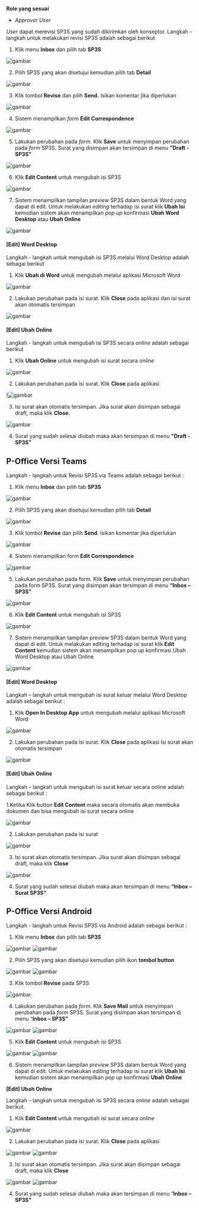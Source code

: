 **Role yang sesuai**

- *Approver User*

*User* dapat merevisi SP3S yang sudah dikirimkan oleh konseptor. Langkah - langkah untuk melakukan revisi SP3S adalah sebagai berikut

1. Klik menu **Inbox** dan pilih tab **SP3S**

![gambar](SP3S/SP3S_Web/SP36.png)

2. Pilih SP3S yang akan disetujui kemudian pilih tab **Detail**

![gambar](SP3S/SP3S_Web/SP37.png)

3. Klik tombol **Revise** dan pilih **Send.** Isikan komentar jika diperlukan

![gambar](SP3S/SP3S_Web/SP38.png)

4. Sistem menampilkan *form* **Edit Correspondence**

![gambar](SP3S/SP3S_Web/SP39.png)

5. Lakukan perubahan pada *form*. Klik **Save** untuk menyimpan perubahan pada *form* SP3S. Surat yang disimpan akan tersimpan di menu **"Draft - SP3S"**

![gambar](SP3S/SP3S_Web/SP40.png)

6. Klik **Edit Content** untuk mengubah isi SP3S

![gambar](SP3S/SP3S_Web/SP41.png)

7. Sistem menampilkan tampilan *preview* SP3S dalam bentuk Word yang dapat di edit. Untuk melakukan *editing* terhadap isi surat klik **Ubah Isi** kemudian sistem akan menampilkan *pop up* konfirmasi **Ubah Word Desktop** atau **Ubah Online**

![gambar](SP3S/SP3S_Web/SP42.png)

#### **[Edit] Word Desktop**

Langkah - langkah untuk mengubah isi SP3S melalui Word Desktop adalah sebagai berikut

1. Klik **Ubah di Word** untuk mengubah melalui aplikasi Microsoft Word

![gambar](SP3S/SP3S_Web/SP43.png)

2. Lakukan perubahan pada isi surat. Klik **Close** pada aplikasi dan isi surat akan otomatis tersimpan

![gambar](SP3S/SP3S_Web/SP44.png)

#### **[Edit] Ubah Online**

Langkah - langkah untuk mengubah isi SP3S secara *online* adalah sebagai berikut

1. Klik **Ubah Online** untuk mengubah isi surat secara *online*

![gambar](SP3S/SP3S_Web/SP45.png)

2. Lakukan perubahan pada isi surat. Klik **Close** pada aplikasi

!![gambar](SP3S/SP3S_Web/SP46.png)

3. Isi surat akan otomatis tersimpan. Jika surat akan disimpan sebagai draft, maka klik **Close.**

![gambar](SP3S/SP3S_Web/SP47.png)

4. Surat yang sudah selesai diubah maka akan tersimpan di menu **"Draft - SP3S"**


## **P-Office Versi Teams**


Langkah - langkah untuk Revisi SP3S via Teams adalah sebagai berikut :

1. Klik menu **Inbox** dan pilih tab **SP3S**

![gambar](SP3S/SP3S_Teams/SP3S37.png)

2. Pilih SP3S yang akan disetujui kemudian pilih tab **Detail**

![gambar](SP3S/SP3S_Teams/SP3S38.png)


3. Klik tombol **Revise** dan pilih **Send**. Isikan komentar jika diperlukan

![gambar](SP3S/SP3S_Teams/SP3S39.png)

4.	Sistem menampilkan form **Edit Correspondence**

![gambar](SP3S/SP3S_Teams/SP3S40.png)

5.	Lakukan perubahan pada form. Klik **Save** untuk menyimpan perubahan pada form SP3S. Surat yang disimpan akan tersimpan di menu **“Inbox – SP3S”**

![gambar](SP3S/SP3S_Teams/SP3S41.png)

6.	Klik **Edit Content** untuk mengubah isi SP3S

![gambar](SP3S/SP3S_Teams/SP3S42.png)


7. Sistem menampilkan tampilan preview SP3S dalam bentuk Word yang dapat di edit. Untuk melakukan editing terhadap isi surat klik **Edit Content** kemudian sistem akan menampilkan pop up konfirmasi Ubah Word Desktop atau Ubah Online

![gambar](SP3S/SP3S_Teams/SP3S43.png)

#### **[Edit] Word Desktop**

Langkah – langkah untuk mengubah isi surat keluar melalui Word Desktop adalah sebagai berikut :

1.	Klik **Open In Desktop App** untuk mengubah melalui aplikasi Microsoft Word

![gambar](SP3S/SP3S_Teams/SP3S44.png)

2.	Lakukan perubahan pada isi surat. Klik **Close** pada aplikasi Isi surat akan otomatis tersimpan

![gambar](SP3S/SP3S_Teams/SP3S45.png)

#### **[Edit] Ubah Online**

Langkah – langkah untuk mengubah isi surat keluar secara online adalah sebagai berikut :

1.Ketika Klik button **Edit Content** maka secara otomatis akan membuka dokumen dan bisa mengubah isi surat secara online

![gambar](SP3S/SP3S_Teams/SP3S46.png)


2. Lakukan perubahan pada isi surat

![gambar](SP3S/SP3S_Teams/SP3S46.png)


3. Isi surat akan otomatis tersimpan. Jika surat akan disimpan sebagai draft, maka klik **Close**

![gambar](SP3S/SP3S_Teams/SP3S48.png)

4. Surat yang sudah selesai diubah maka akan tersimpan di menu **“Inbox – Surat SP3S”**


## **P-Office Versi Android**

Langkah - langkah untuk Revisi SP3S via Android adalah sebagai berikut :

1. Klik menu **Inbox** dan pilih tab **SP3S**

  ![gambar](SP3S/SP3S_Android/RevisiSP3S/A01.jpg) ![gambar](SP3S/SP3S_Android/RevisiSP3S/A02.jpg) 

2. Pilih SP3S yang akan disetujui kemudian pilih ikon **tombol button**

![gambar](SP3S/SP3S_Android/RevisiSP3S/A03.jpg)  ![gambar](SP3S/SP3S_Android/RevisiSP3S/A04.jpg) 

3. Klik tombol **Revise** pada SP3S

![gambar](SP3S/SP3S_Android/RevisiSP3S/A05.jpg) 

4. Lakukan perubahan pada _form_. Klik **Save Mail** untuk menyimpan perubahan pada _form_ SP3S. Surat yang disimpan akan tersimpan di menu “**Inbox – SP3S”**

![gambar](SP3S/SP3S_Android/RevisiSP3S/A06.jpg)  ![gambar](SP3S/SP3S_Android/RevisiSP3S/A07.jpg) 

5. Klik **Edit Content** untuk mengubah isi SP3S

![gambar](SP3S/SP3S_Android/RevisiSP3S/A08.jpg)  ![gambar](SP3S/SP3S_Android/RevisiSP3S/A09.jpg) 

6. Sistem menampilkan tampilan _preview_ SP3S dalam bentuk Word yang dapat di edit. Untuk melakukan _editing_ terhadap isi surat klik **Ubah Isi** kemudian sistem akan menampilkan _pop up_ konfirmasi **Ubah Online**

**[Edit] Ubah Online**

Langkah – langkah untuk mengubah isi SP3S secara _online_ adalah sebagai berikut.

1. 	Klik **Edit Content** untuk mengubah isi surat secara _online_
   
![gambar](SP3S/SP3S_Android/RevisiSP3S/U01.jpg) 

2. Lakukan perubahan pada isi surat. Klik **Close** pada aplikasi

![gambar](SP3S/SP3S_Android/RevisiSP3S/U02.jpg) ![gambar](SP3S/SP3S_Android/RevisiSP3S/U03.jpg)  

3. Isi surat akan otomatis tersimpan. Jika surat akan disimpan sebagai draft, maka klik **Close**

![gambar](SP3S/SP3S_Android/RevisiSP3S/U04.jpg) ![gambar](SP3S/SP3S_Android/RevisiSP3S/U05.jpg)

4. Surat yang sudah selesai diubah maka akan tersimpan di menu “**Inbox – SP3S”**